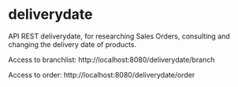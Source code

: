 # deliverydate
API REST deliverydate, for researching Sales Orders, consulting and changing the delivery date of products.

Access to branchlist: http://localhost:8080/deliverydate/branch

Access to order: http://localhost:8080/deliverydate/order

